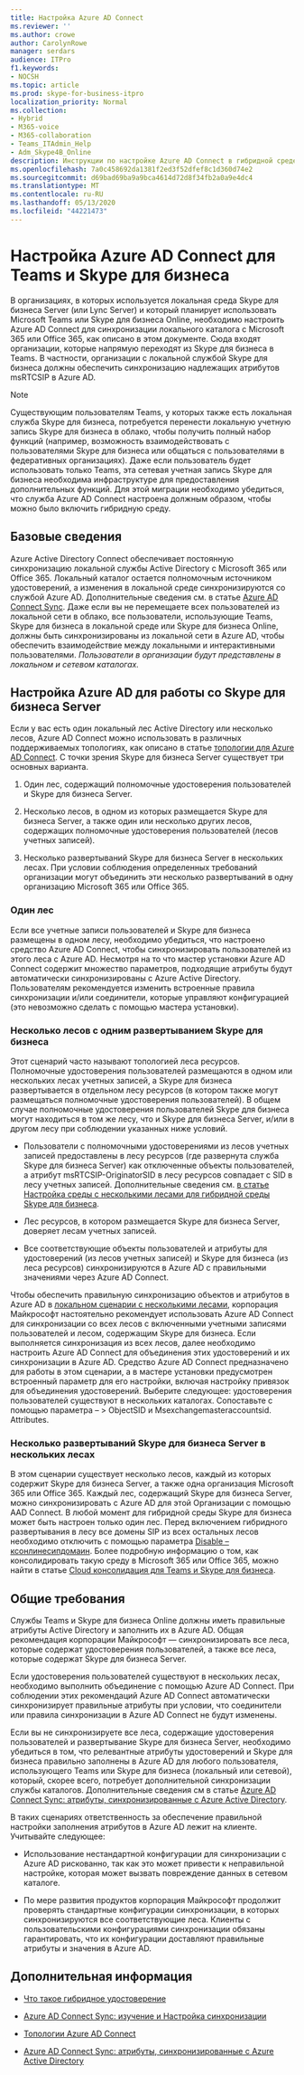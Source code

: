 ```yaml
---
title: Настройка Azure AD Connect
ms.reviewer: ''
ms.author: crowe
author: CarolynRowe
manager: serdars
audience: ITPro
f1.keywords:
- NOCSH
ms.topic: article
ms.prod: skype-for-business-itpro
localization_priority: Normal
ms.collection:
- Hybrid
- M365-voice
- M365-collaboration
- Teams_ITAdmin_Help
- Adm_Skype4B_Online
description: Инструкции по настройке Azure AD Connect в гибридной среде.
ms.openlocfilehash: 7a0c458692da1381f2ed3f52dfef8c1d360d74e2
ms.sourcegitcommit: d69bad69ba9a9bca4614d72d8f34fb2a0a9e4dc4
ms.translationtype: MT
ms.contentlocale: ru-RU
ms.lasthandoff: 05/13/2020
ms.locfileid: "44221473"
---
```

# <a name="configure-azure-ad-connect-for-teams-and-skype-for-business"></a>Настройка Azure AD Connect для Teams и Skype для бизнеса
 
В организациях, в которых используется локальная среда Skype для бизнеса Server (или Lync Server) и который планирует использовать Microsoft Teams или Skype для бизнеса Online, необходимо настроить Azure AD Connect для синхронизации локального каталога с Microsoft 365 или Office 365, как описано в этом документе.  Сюда входят организации, которые напрямую переходят из Skype для бизнеса в Teams. В частности, организации с локальной службой Skype для бизнеса должны обеспечить синхронизацию надлежащих атрибутов msRTCSIP в Azure AD. 

> [!NOTE]
> Существующим пользователям Teams, у которых также есть локальная служба Skype для бизнеса, потребуется перенести локальную учетную запись Skype для бизнеса в облако, чтобы получить полный набор функций (например, возможность взаимодействовать с пользователями Skype для бизнеса или общаться с пользователями в федеративных организациях). Даже если пользователь будет использовать только Teams, эта сетевая учетная запись Skype для бизнеса необходима инфраструктуре для предоставления дополнительных функций.  Для этой миграции необходимо убедиться, что служба Azure AD Connect настроена должным образом, чтобы можно было включить гибридную среду.
 

## <a name="background-information"></a>Базовые сведения

Azure Active Directory Connect обеспечивает постоянную синхронизацию локальной службы Active Directory с Microsoft 365 или Office 365.  Локальный каталог остается полномочным источником удостоверений, а изменения в локальной среде синхронизируются со службой Azure AD. Дополнительные сведения см. в статье [Azure AD Connect Sync](https://docs.microsoft.com/azure/active-directory/hybrid/how-to-connect-sync-whatis).  Даже если вы не перемещаете всех пользователей из локальной сети в облако, все пользователи, использующие Teams, Skype для бизнеса в локальной среде или Skype для бизнеса Online, должны быть синхронизированы из локальной сети в Azure AD, чтобы обеспечить взаимодействие между локальными и интерактивными пользователями. *Пользователи в организации будут представлены в локальном и сетевом каталогах.*


## <a name="configuring-azure-ad-when-you-have-skype-for-business-server"></a>Настройка Azure AD для работы со Skype для бизнеса Server 

Если у вас есть один локальный лес Active Directory или несколько лесов, Azure AD Connect можно использовать в различных поддерживаемых топологиях, как описано в статье [топологии для Azure AD Connect](https://docs.microsoft.com/azure/active-directory/hybrid/plan-connect-topologies).  С точки зрения Skype для бизнеса Server существует три основных варианта. 

1. Один лес, содержащий полномочные удостоверения пользователей и Skype для бизнеса Server. 

2. Несколько лесов, в одном из которых размещается Skype для бизнеса Server, а также один или несколько других лесов, содержащих полномочные удостоверения пользователей (лесов учетных записей). 

3. Несколько развертываний Skype для бизнеса Server в нескольких лесах. При условии соблюдения определенных требований организации могут объединить эти несколько развертываний в одну организацию Microsoft 365 или Office 365.

### <a name="single-forest"></a>Один лес 

Если все учетные записи пользователей и Skype для бизнеса размещены в одном лесу, необходимо убедиться, что настроено средство Azure AD Connect, чтобы синхронизировать пользователей из этого леса с Azure AD.  Несмотря на то что мастер установки Azure AD Connect содержит множество параметров, подходящие атрибуты будут автоматически синхронизированы с Azure Active Directory. Пользователям рекомендуется изменить встроенные правила синхронизации и/или соединители, которые управляют конфигурацией (это невозможно сделать с помощью мастера установки).  

### <a name="multiple-forests-with-one-skype-for-business-deployment"></a>Несколько лесов с одним развертыванием Skype для бизнеса 

Этот сценарий часто называют топологией леса ресурсов. Полномочные удостоверения пользователей размещаются в одном или нескольких лесах учетных записей, а Skype для бизнеса развертывается в отдельном лесу ресурсов (в котором также могут размещаться полномочные удостоверения пользователей). В общем случае полномочные удостоверения пользователей Skype для бизнеса могут находиться в том же лесу, что и Skype для бизнеса Server, и/или в другом лесу при соблюдении указанных ниже условий. 

- Пользователи с полномочными удостоверениями из лесов учетных записей предоставлены в лесу ресурсов (где развернута служба Skype для бизнеса Server) как отключенные объекты пользователей, а атрибут msRTCSIP-OriginatorSID в лесу ресурсов совпадает с SID в лесу учетных записей. Дополнительные сведения см. [в статье Настройка среды с несколькими лесами для гибридной среды Skype для бизнеса](configure-a-multi-forest-environment-for-hybrid.md).

- Лес ресурсов, в котором размещается Skype для бизнеса Server, доверяет лесам учетных записей.  

- Все соответствующие объекты пользователей и атрибуты для удостоверений (из лесов учетных записей) и Skype для бизнеса (из леса ресурсов) синхронизируются в Azure AD с правильными значениями через Azure AD Connect.  

 Чтобы обеспечить правильную синхронизацию объектов и атрибутов в Azure AD в [локальном сценарии с несколькими лесами](configure-a-multi-forest-environment-for-hybrid.md), корпорация Майкрософт настоятельно рекомендует использовать Azure AD Connect для синхронизации со всех лесов с включенными учетными записями пользователей и лесом, содержащим Skype для бизнеса.  Если выполняется синхронизация из всех лесов, далее необходимо настроить Azure AD Connect для объединения этих удостоверений и их синхронизации в Azure AD. Средство Azure AD Connect предназначено для работы в этом сценарии, а в мастере установки предусмотрен встроенный параметр для его настройки, включая настройку привязок для объединения удостоверений.  Выберите следующее: удостоверения пользователей существуют в нескольких каталогах. Сопоставьте с помощью параметра – > ObjectSID и Msexchangemasteraccountsid. Attributes.


### <a name="multiple-skype-for-business-server-deployments-in-multiple-forests"></a>Несколько развертываний Skype для бизнеса Server в нескольких лесах 

В этом сценарии существует несколько лесов, каждый из которых содержит Skype для бизнеса Server, а также одна организация Microsoft 365 или Office 365.  Каждый лес, содержащий Skype для бизнеса Server, можно синхронизировать с Azure AD для этой Организации с помощью AAD Connect. В любой момент для гибридной среды Skype для бизнеса может быть настроен только один лес. Перед включением гибридного развертывания в лесу все домены SIP из всех остальных лесов необходимо отключить с помощью параметра [Disable – ксонлинесипдомаин](https://docs.microsoft.com/powershell/module/skype/disable-csonlinesipdomain). Более подробную информацию о том, как консолидировать такую среду в Microsoft 365 или Office 365, можно найти в статье [Cloud консолидация для Teams и Skype для бизнеса](cloud-consolidation.md).

## <a name="general-requirements"></a>Общие требования 

Службы Teams и Skype для бизнеса Online должны иметь правильные атрибуты Active Directory и заполнить их в Azure AD.  Общая рекомендация корпорации Майкрософт — синхронизировать все леса, которые содержат удостоверения пользователей, а также все леса, которые содержат Skype для бизнеса Server.

 Если удостоверения пользователей существуют в нескольких лесах, необходимо выполнить объединение с помощью Azure AD Connect. При соблюдении этих рекомендаций Azure AD Connect автоматически синхронизирует правильные атрибуты при условии, что соединители или правила синхронизации в Azure AD Connect не будут изменены. 
  
Если вы не синхронизируете все леса, содержащие удостоверения пользователей и развертывание Skype для бизнеса Server, необходимо убедиться в том, что релевантные атрибуты удостоверений и Skype для бизнеса правильно заполнены в Azure AD для любого пользователя, использующего Teams или Skype для бизнеса (локальный или сетевой), который, скорее всего, потребует дополнительной синхронизации службы каталогов. Дополнительные сведения см в статье [Azure AD Connect Sync: атрибуты, синхронизированные с Azure Active Directory](https://docs.microsoft.com/azure/active-directory/hybrid/reference-connect-sync-attributes-synchronized).

В таких сценариях ответственность за обеспечение правильной настройки заполнения атрибутов в Azure AD лежит на клиенте. Учитывайте следующее: 

- Использование нестандартной конфигурации для синхронизации с Azure AD рискованно, так как это может привести к неправильной настройке, которая может вызвать повреждение данных в сетевом каталоге.

- По мере развития продуктов корпорация Майкрософт продолжит проверять стандартные конфигурации синхронизации, в которых синхронизируются все соответствующие леса. Клиенты с пользовательскими конфигурациями синхронизации обязаны гарантировать, что их конфигурации доставляют правильные атрибуты и значения в Azure AD. 

## <a name="related-information"></a>Дополнительная информация

- [Что такое гибридное удостоверение](https://docs.microsoft.com/azure/active-directory/hybrid/whatis-hybrid-identity)

- [Azure AD Connect Sync: изучение и Настройка синхронизации](https://docs.microsoft.com/azure/active-directory/hybrid/how-to-connect-sync-whatis)

- [Топологии Azure AD Connect](https://docs.microsoft.com/azure/active-directory/hybrid/plan-connect-topologies)

- [Azure AD Connect Sync: атрибуты, синхронизированные с Azure Active Directory](https://docs.microsoft.com/azure/active-directory/hybrid/reference-connect-sync-attributes-synchronized)
